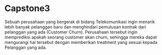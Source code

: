 # Capstone3
Sebuah perusahaan yang bergerak di bidang Telekomunikasi ingin menarik lebih banyak pelanggan baru dan menghindari pemutusan kontrak dari pelanggan yang ada (Customer Churn). Perusahaan tersebut ingin memprediksi apakah seorang customer akan churn, sehingga mereka dapat mengurangi hal tersebut dengan memberikan treatment yang sesuai kepada Pelanggan yang ada.
